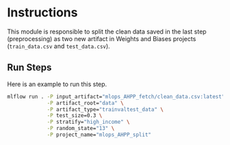 # Instructions

This module is responsible to split the clean data saved in the last step (preprocessing) as two new artifact in Weights and Biases projects (`train_data.csv` and `test_data.csv`).

## Run Steps

Here is an example to run this step.

```bash
mlflow run . -P input_artifact="mlops_AHPP_fetch/clean_data.csv:latest" \
             -P artifact_root="data" \
             -P artifact_type="trainvaltest_data" \
             -P test_size=0.3 \
             -P stratify="high_income" \
             -P random_state="13" \
             -P project_name="mlops_AHPP_split"
```